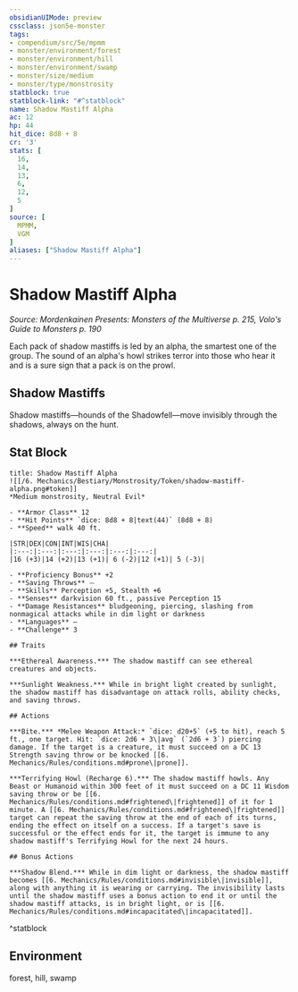 ```yaml
---
obsidianUIMode: preview
cssclass: json5e-monster
tags:
- compendium/src/5e/mpmm
- monster/environment/forest
- monster/environment/hill
- monster/environment/swamp
- monster/size/medium
- monster/type/monstrosity
statblock: true
statblock-link: "#^statblock"
name: Shadow Mastiff Alpha
ac: 12
hp: 44
hit_dice: 8d8 + 8
cr: '3'
stats: [
  16,
  14,
  13,
  6,
  12,
  5
]
source: [
  MPMM,
  VGM
]
aliases: ["Shadow Mastiff Alpha"]
---
```

# Shadow Mastiff Alpha
*Source: Mordenkainen Presents: Monsters of the Multiverse p. 215, Volo's Guide to Monsters p. 190*  

Each pack of shadow mastiffs is led by an alpha, the smartest one of the group. The sound of an alpha's howl strikes terror into those who hear it and is a sure sign that a pack is on the prowl.

## Shadow Mastiffs

Shadow mastiffs—hounds of the Shadowfell—move invisibly through the shadows, always on the hunt.

## Stat Block

```ad-statblock
title: Shadow Mastiff Alpha
![[/6. Mechanics/Bestiary/Monstrosity/Token/shadow-mastiff-alpha.png#token]]
*Medium monstrosity, Neutral Evil*

- **Armor Class** 12 
- **Hit Points** `dice: 8d8 + 8|text(44)` (8d8 + 8) 
- **Speed** walk 40 ft.

|STR|DEX|CON|INT|WIS|CHA|
|:---:|:---:|:---:|:---:|:---:|:---:|
|16 (+3)|14 (+2)|13 (+1)| 6 (-2)|12 (+1)| 5 (-3)|

- **Proficiency Bonus** +2
- **Saving Throws** ⏤
- **Skills** Perception +5, Stealth +6
- **Senses** darkvision 60 ft., passive Perception 15
- **Damage Resistances** bludgeoning, piercing, slashing from nonmagical attacks while in dim light or darkness
- **Languages** —
- **Challenge** 3

## Traits

***Ethereal Awareness.*** The shadow mastiff can see ethereal creatures and objects.

***Sunlight Weakness.*** While in bright light created by sunlight, the shadow mastiff has disadvantage on attack rolls, ability checks, and saving throws.

## Actions

***Bite.*** *Melee Weapon Attack:* `dice: d20+5` (+5 to hit), reach 5 ft., one target. Hit: `dice: 2d6 + 3\|avg` (`2d6 + 3`) piercing damage. If the target is a creature, it must succeed on a DC 13 Strength saving throw or be knocked [[6. Mechanics/Rules/conditions.md#prone\|prone]].

***Terrifying Howl (Recharge 6).*** The shadow mastiff howls. Any Beast or Humanoid within 300 feet of it must succeed on a DC 11 Wisdom saving throw or be [[6. Mechanics/Rules/conditions.md#frightened\|frightened]] of it for 1 minute. A [[6. Mechanics/Rules/conditions.md#frightened\|frightened]] target can repeat the saving throw at the end of each of its turns, ending the effect on itself on a success. If a target's save is successful or the effect ends for it, the target is immune to any shadow mastiff's Terrifying Howl for the next 24 hours.

## Bonus Actions

***Shadow Blend.*** While in dim light or darkness, the shadow mastiff becomes [[6. Mechanics/Rules/conditions.md#invisible\|invisible]], along with anything it is wearing or carrying. The invisibility lasts until the shadow mastiff uses a bonus action to end it or until the shadow mastiff attacks, is in bright light, or is [[6. Mechanics/Rules/conditions.md#incapacitated\|incapacitated]].
```
^statblock

## Environment

forest, hill, swamp